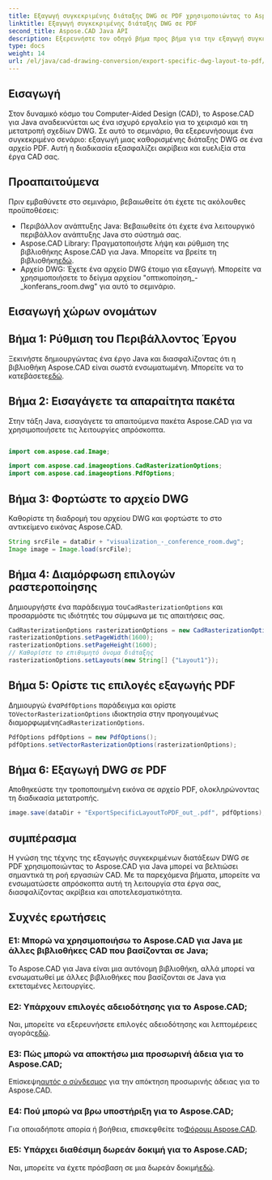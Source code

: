 ```yaml
---
title: Εξαγωγή συγκεκριμένης διάταξης DWG σε PDF χρησιμοποιώντας το Aspose.CAD για Java
linktitle: Εξαγωγή συγκεκριμένης διάταξης DWG σε PDF
second_title: Aspose.CAD Java API
description: Εξερευνήστε τον οδηγό βήμα προς βήμα για την εξαγωγή συγκεκριμένων διατάξεων DWG σε PDF χρησιμοποιώντας το Aspose.CAD για Java. Βελτιστοποιήστε τη ροή εργασιών CAD χωρίς κόπο.
type: docs
weight: 14
url: /el/java/cad-drawing-conversion/export-specific-dwg-layout-to-pdf/
---
```

## Εισαγωγή

Στον δυναμικό κόσμο του Computer-Aided Design (CAD), το Aspose.CAD για Java αναδεικνύεται ως ένα ισχυρό εργαλείο για το χειρισμό και τη μετατροπή σχεδίων DWG. Σε αυτό το σεμινάριο, θα εξερευνήσουμε ένα συγκεκριμένο σενάριο: εξαγωγή μιας καθορισμένης διάταξης DWG σε ένα αρχείο PDF. Αυτή η διαδικασία εξασφαλίζει ακρίβεια και ευελιξία στα έργα CAD σας.

## Προαπαιτούμενα

Πριν εμβαθύνετε στο σεμινάριο, βεβαιωθείτε ότι έχετε τις ακόλουθες προϋποθέσεις:

- Περιβάλλον ανάπτυξης Java: Βεβαιωθείτε ότι έχετε ένα λειτουργικό περιβάλλον ανάπτυξης Java στο σύστημά σας.
-  Aspose.CAD Library: Πραγματοποιήστε λήψη και ρύθμιση της βιβλιοθήκης Aspose.CAD για Java. Μπορείτε να βρείτε τη βιβλιοθήκη[εδώ](https://releases.aspose.com/cad/java/).
- Αρχείο DWG: Έχετε ένα αρχείο DWG έτοιμο για εξαγωγή. Μπορείτε να χρησιμοποιήσετε το δείγμα αρχείου "οπτικοποίηση_-_konferans_room.dwg" για αυτό το σεμινάριο.

## Εισαγωγή χώρων ονομάτων

## Βήμα 1: Ρύθμιση του Περιβάλλοντος Έργου

Ξεκινήστε δημιουργώντας ένα έργο Java και διασφαλίζοντας ότι η βιβλιοθήκη Aspose.CAD είναι σωστά ενσωματωμένη. Μπορείτε να το κατεβάσετε[εδώ](https://releases.aspose.com/cad/java/).

## Βήμα 2: Εισαγάγετε τα απαραίτητα πακέτα

Στην τάξη Java, εισαγάγετε τα απαιτούμενα πακέτα Aspose.CAD για να χρησιμοποιήσετε τις λειτουργίες απρόσκοπτα.

```java

import com.aspose.cad.Image;

import com.aspose.cad.imageoptions.CadRasterizationOptions;
import com.aspose.cad.imageoptions.PdfOptions;
```

## Βήμα 3: Φορτώστε το αρχείο DWG

Καθορίστε τη διαδρομή του αρχείου DWG και φορτώστε το στο αντικείμενο εικόνας Aspose.CAD.

```java
String srcFile = dataDir + "visualization_-_conference_room.dwg";
Image image = Image.load(srcFile);
```

## Βήμα 4: Διαμόρφωση επιλογών ραστεροποίησης

 Δημιουργήστε ένα παράδειγμα του`CadRasterizationOptions` και προσαρμόστε τις ιδιότητές του σύμφωνα με τις απαιτήσεις σας.

```java
CadRasterizationOptions rasterizationOptions = new CadRasterizationOptions();
rasterizationOptions.setPageWidth(1600);
rasterizationOptions.setPageHeight(1600);
// Καθορίστε το επιθυμητό όνομα διάταξης
rasterizationOptions.setLayouts(new String[] {"Layout1"});
```

## Βήμα 5: Ορίστε τις επιλογές εξαγωγής PDF

 Δημιουργώ ένα`PdfOptions` παράδειγμα και ορίστε το`VectorRasterizationOptions` ιδιοκτησία στην προηγουμένως διαμορφωμένη`CadRasterizationOptions`.

```java
PdfOptions pdfOptions = new PdfOptions();
pdfOptions.setVectorRasterizationOptions(rasterizationOptions);
```

## Βήμα 6: Εξαγωγή DWG σε PDF

Αποθηκεύστε την τροποποιημένη εικόνα σε αρχείο PDF, ολοκληρώνοντας τη διαδικασία μετατροπής.

```java
image.save(dataDir + "ExportSpecificLayoutToPDF_out_.pdf", pdfOptions);
```

## συμπέρασμα

Η γνώση της τέχνης της εξαγωγής συγκεκριμένων διατάξεων DWG σε PDF χρησιμοποιώντας το Aspose.CAD για Java μπορεί να βελτιώσει σημαντικά τη ροή εργασιών CAD. Με τα παρεχόμενα βήματα, μπορείτε να ενσωματώσετε απρόσκοπτα αυτή τη λειτουργία στα έργα σας, διασφαλίζοντας ακρίβεια και αποτελεσματικότητα.

## Συχνές ερωτήσεις

### Ε1: Μπορώ να χρησιμοποιήσω το Aspose.CAD για Java με άλλες βιβλιοθήκες CAD που βασίζονται σε Java;

Το Aspose.CAD για Java είναι μια αυτόνομη βιβλιοθήκη, αλλά μπορεί να ενσωματωθεί με άλλες βιβλιοθήκες που βασίζονται σε Java για εκτεταμένες λειτουργίες.

### Ε2: Υπάρχουν επιλογές αδειοδότησης για το Aspose.CAD;

 Ναι, μπορείτε να εξερευνήσετε επιλογές αδειοδότησης και λεπτομέρειες αγοράς[εδώ](https://purchase.aspose.com/buy).

### Ε3: Πώς μπορώ να αποκτήσω μια προσωρινή άδεια για το Aspose.CAD;

 Επίσκεψη[αυτός ο σύνδεσμος](https://purchase.aspose.com/temporary-license/) για την απόκτηση προσωρινής άδειας για το Aspose.CAD.

### Ε4: Πού μπορώ να βρω υποστήριξη για το Aspose.CAD;

 Για οποιαδήποτε απορία ή βοήθεια, επισκεφθείτε το[Φόρουμ Aspose.CAD](https://forum.aspose.com/c/cad/19).

### Ε5: Υπάρχει διαθέσιμη δωρεάν δοκιμή για το Aspose.CAD;

 Ναι, μπορείτε να έχετε πρόσβαση σε μια δωρεάν δοκιμή[εδώ](https://releases.aspose.com/).